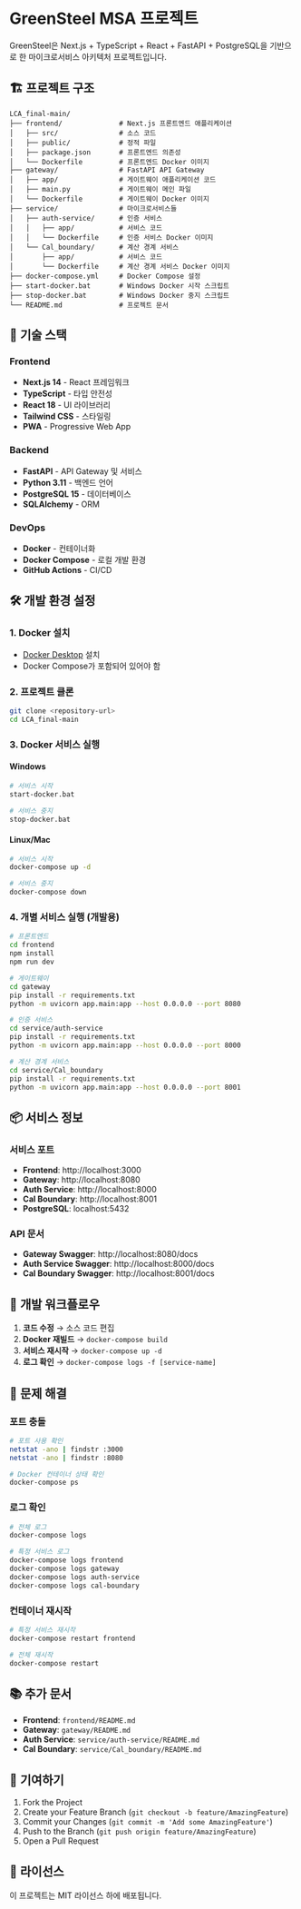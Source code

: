 # GreenSteel MSA 프로젝트

GreenSteel은 Next.js + TypeScript + React + FastAPI + PostgreSQL을 기반으로 한 마이크로서비스 아키텍처 프로젝트입니다.

## 🏗️ 프로젝트 구조

```
LCA_final-main/
├── frontend/              # Next.js 프론트엔드 애플리케이션
│   ├── src/               # 소스 코드
│   ├── public/            # 정적 파일
│   ├── package.json       # 프론트엔드 의존성
│   └── Dockerfile         # 프론트엔드 Docker 이미지
├── gateway/               # FastAPI API Gateway
│   ├── app/               # 게이트웨이 애플리케이션 코드
│   ├── main.py            # 게이트웨이 메인 파일
│   └── Dockerfile         # 게이트웨이 Docker 이미지
├── service/               # 마이크로서비스들
│   ├── auth-service/      # 인증 서비스
│   │   ├── app/           # 서비스 코드
│   │   └── Dockerfile     # 인증 서비스 Docker 이미지
│   └── Cal_boundary/      # 계산 경계 서비스
│       ├── app/           # 서비스 코드
│       └── Dockerfile     # 계산 경계 서비스 Docker 이미지
├── docker-compose.yml     # Docker Compose 설정
├── start-docker.bat       # Windows Docker 시작 스크립트
├── stop-docker.bat        # Windows Docker 중지 스크립트
└── README.md              # 프로젝트 문서
```

## 🚀 기술 스택

### Frontend
- **Next.js 14** - React 프레임워크
- **TypeScript** - 타입 안전성
- **React 18** - UI 라이브러리
- **Tailwind CSS** - 스타일링
- **PWA** - Progressive Web App

### Backend
- **FastAPI** - API Gateway 및 서비스
- **Python 3.11** - 백엔드 언어
- **PostgreSQL 15** - 데이터베이스
- **SQLAlchemy** - ORM

### DevOps
- **Docker** - 컨테이너화
- **Docker Compose** - 로컬 개발 환경
- **GitHub Actions** - CI/CD

## 🛠️ 개발 환경 설정

### 1. Docker 설치
- [Docker Desktop](https://www.docker.com/products/docker-desktop/) 설치
- Docker Compose가 포함되어 있어야 함

### 2. 프로젝트 클론
```bash
git clone <repository-url>
cd LCA_final-main
```

### 3. Docker 서비스 실행

#### Windows
```bash
# 서비스 시작
start-docker.bat

# 서비스 중지
stop-docker.bat
```

#### Linux/Mac
```bash
# 서비스 시작
docker-compose up -d

# 서비스 중지
docker-compose down
```

### 4. 개별 서비스 실행 (개발용)
```bash
# 프론트엔드
cd frontend
npm install
npm run dev

# 게이트웨이
cd gateway
pip install -r requirements.txt
python -m uvicorn app.main:app --host 0.0.0.0 --port 8080

# 인증 서비스
cd service/auth-service
pip install -r requirements.txt
python -m uvicorn app.main:app --host 0.0.0.0 --port 8000

# 계산 경계 서비스
cd service/Cal_boundary
pip install -r requirements.txt
python -m uvicorn app.main:app --host 0.0.0.0 --port 8001
```

## 📦 서비스 정보

### 서비스 포트
- **Frontend**: http://localhost:3000
- **Gateway**: http://localhost:8080
- **Auth Service**: http://localhost:8000
- **Cal Boundary**: http://localhost:8001
- **PostgreSQL**: localhost:5432

### API 문서
- **Gateway Swagger**: http://localhost:8080/docs
- **Auth Service Swagger**: http://localhost:8000/docs
- **Cal Boundary Swagger**: http://localhost:8001/docs

## 🔄 개발 워크플로우

1. **코드 수정** → 소스 코드 편집
2. **Docker 재빌드** → `docker-compose build`
3. **서비스 재시작** → `docker-compose up -d`
4. **로그 확인** → `docker-compose logs -f [service-name]`

## 🐛 문제 해결

### 포트 충돌
```bash
# 포트 사용 확인
netstat -ano | findstr :3000
netstat -ano | findstr :8080

# Docker 컨테이너 상태 확인
docker-compose ps
```

### 로그 확인
```bash
# 전체 로그
docker-compose logs

# 특정 서비스 로그
docker-compose logs frontend
docker-compose logs gateway
docker-compose logs auth-service
docker-compose logs cal-boundary
```

### 컨테이너 재시작
```bash
# 특정 서비스 재시작
docker-compose restart frontend

# 전체 재시작
docker-compose restart
```

## 📚 추가 문서

- **Frontend**: `frontend/README.md`
- **Gateway**: `gateway/README.md`
- **Auth Service**: `service/auth-service/README.md`
- **Cal Boundary**: `service/Cal_boundary/README.md`

## 🤝 기여하기

1. Fork the Project
2. Create your Feature Branch (`git checkout -b feature/AmazingFeature`)
3. Commit your Changes (`git commit -m 'Add some AmazingFeature'`)
4. Push to the Branch (`git push origin feature/AmazingFeature`)
5. Open a Pull Request

## 📄 라이선스

이 프로젝트는 MIT 라이선스 하에 배포됩니다. 
